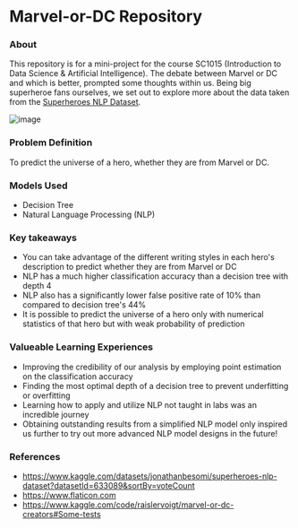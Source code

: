 # Marvel-or-DC Repository
### About
This repository is for a mini-project for the course SC1015 (Introduction to Data Science & Artificial Intelligence). The debate between Marvel or DC and which is better, prompted some thoughts within us. Being big superheroe fans ourselves, we set out to explore more about the data taken from the [Superheroes NLP Dataset](https://www.kaggle.com/datasets/jonathanbesomi/superheroes-nlp-dataset?datasetId=633089&sortBy=voteCount).

![image](https://user-images.githubusercontent.com/104261859/164895966-ef953792-4fb5-40e3-b26a-e51b1b754d6b.png)

### Problem Definition
To predict the universe of a hero, whether they are from Marvel or DC.

### Models Used
- Decision Tree
- Natural Language Processing (NLP)

### Key takeaways
- You can take advantage of the different writing styles in each hero's description to predict whether they are from Marvel or DC 
- NLP has a much higher classification accuracy than a decision tree with depth 4
- NLP also has a significantly lower false positive rate of 10% than compared to decision tree's 44%
- It is possible to predict the universe of a hero only with numerical statistics of that hero but with weak probability of prediction

### Valueable Learning Experiences
- Improving the credibility of our analysis by employing point estimation on the classification accuracy
- Finding the most optimal depth of a decision tree to prevent underfitting or overfitting
- Learning how to apply and utilize NLP not taught in labs was an incredible journey
- Obtaining outstanding results from a simplified NLP model only inspired us further to try out more advanced NLP model designs in the future!




### References
- https://www.kaggle.com/datasets/jonathanbesomi/superheroes-nlp-dataset?datasetId=633089&sortBy=voteCount
- https://www.flaticon.com
- https://www.kaggle.com/code/raislervoigt/marvel-or-dc-creators#Some-tests
